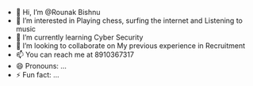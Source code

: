 - 👋 Hi, I’m @Rounak Bishnu
- 👀 I’m interested in Playing chess, surfing the internet and Listening to music
- 🌱 I’m currently learning Cyber Security
- 💞️ I’m looking to collaborate on My previous experience in Recruitment
- 📫 You can reach me at 8910367317
- 😄 Pronouns: ...
- ⚡ Fun fact: ...

<!---
RounakB18/RounakB18 is a ✨ special ✨ repository because its `README.md` (this file) appears on your GitHub profile.
You can click the Preview link to take a look at your changes.
--->

